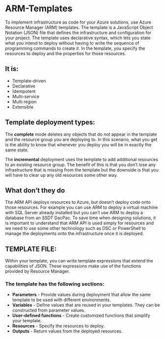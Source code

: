 # ARM-Templates
To implement infrastructure as code for your Azure solutions, use Azure Resource Manager (ARM) templates. The template is a JavaScript Object Notation (JSON) file that defines the infrastructure and configuration for your project. The template uses declarative syntax, which lets you state what you intend to deploy without having to write the sequence of programming commands to create it. In the template, you specify the resources to deploy and the properties for those resources.

## It is:

- Template-driven 
- Declarative 
- Idempotent 
- Multi-service 
- Multi region
- Extensible 

## Template deployment types:

  The **complete** mode deletes any objects that do not appear in the template and the resource group you are deploying to. In this scenario, what you get is the ability to know that whenever you deploy you will be in exactly the same state.

The **incremental** deployment uses the template to add additional resources to an existing resource group. The benefit of this is that you don’t lose any infrastructure that is missing from the template but the downside is that you will have to clear up any old resources some other way.

## What don’t they do
The ARM API deploys resources to Azure, but doesn’t deploy code onto those resources. For example you can use ARM to deploy a virtual machine with SQL Server already installed but you can’t use ARM to deploy a database from an SSDT DacPac.
To save time when designing solutions, it is important to understand that ARM API is used simply for resources and we need to use some other technology such as DSC or PowerShell to manage the deployments onto the infrastructure once it is deployed.

## TEMPLATE FILE:
Within your template, you can write template expressions that extend the capabilities of JSON. These expressions make use of the functions provided by Resource Manager.
### The template has the following sections:
- **Parameters** - Provide values during deployment that allow the same template to be used with different environments.
- **Variables** - Define values that are reused in your templates. They can be constructed from parameter values.
- **User-defined functions** - Create customized functions that simplify your template.
- **Resources** - Specify the resources to deploy.
- **Outputs** - Return values from the deployed resources.

